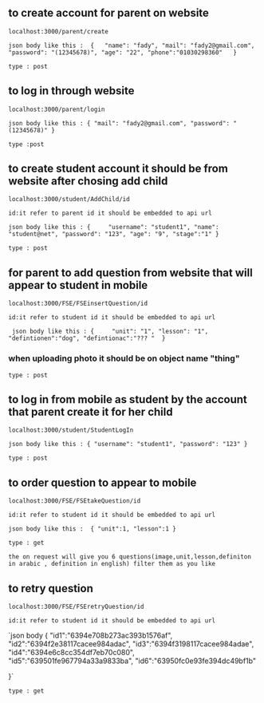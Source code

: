## to create account for parent on website

```
localhost:3000/parent/create
```
`json body like this : 
{  
    "name": "fady",
    "mail": "fady2@gmail.com",
    "password": "(12345678)",
    "age": "22",
    "phone":"01030298360"  
}`
```
type : post
```


## to log in through website 
```
localhost:3000/parent/login
```
`json body like this :
{
    "mail": "fady2@gmail.com",
    "password": "(12345678)"
}
`
```
type :post 
```

## to create student account it should be from website after chosing add child 
```
localhost:3000/student/AddChild/id 

id:it refer to parent id it should be embedded to api url 
```

`json body like this :
{    
    "username": "student1",
    "name": "student@net",
    "password": "123",
    "age": "9",
    "stage":"1"
}`
```
type : post 
```

## for parent to add question from website that will appear to student in mobile 
```
localhost:3000/FSE/FSEinsertQuestion/id

id:it refer to student id it should be embedded to api url 
```
`
json body like this :
{    
    "unit": "1",
    "lesson": "1",
    "defintionen":"dog",
    "defintionac":"??? " 
}`
### when uploading photo it should be on object name "thing"
```
type : post
```



## to log in from mobile as student by the account that parent create it for her child 
```
localhost:3000/student/StudentLogIn
```

`json body like this :
{
    "username": "student1",
    "password": "123"
}`
```
type : post 
```

## to order question to appear to mobile 
```
localhost:3000/FSE/FSEtakeQuestion/id

id:it refer to student id it should be embedded to api url 
```

`json body like this : 
{
    "unit":1,
    "lesson":1
}`
```
type : get 

the on request will give you 6 questions(image,unit,lesson,definiton in arabic , definition in english) filter them as you like
```
## to retry question 
```
localhost:3000/FSE/FSEretryQuestion/id

id:it refer to student id it should be embedded to api url 
```
`json body 
{
    "id1":"6394e708b273ac393b1576af",
    "id2":"6394f2e38117cacee984adac",
    "id3":"6394f3198117cacee984adae",
    "id4":"6394e6c8cc354df7eb70c080",
    "id5":"639501fe967794a33a9833ba",
    "id6":"63950fc0e93fe394dc49bf1b"

}`
```
type : get
```
